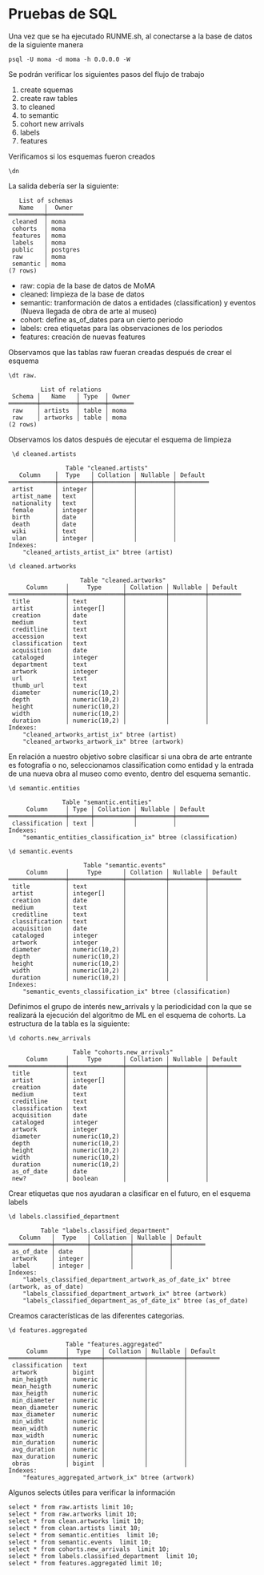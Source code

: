 # Pruebas de SQL

Una vez que se ha ejecutado RUNME.sh, al conectarse a la base de datos de la siguiente manera
```
psql -U moma -d moma -h 0.0.0.0 -W
```

Se podrán verificar los siguientes pasos del flujo de trabajo
1. create squemas
2. create raw tables
3. to cleaned
4. to semantic
5. cohort new arrivals
6. labels
7. features

Verificamos si los esquemas fueron creados
```
\dn
```
La salida debería ser la siguiente:
```
   List of schemas
   Name   │  Owner   
══════════╪══════════
 cleaned  │ moma
 cohorts  │ moma
 features │ moma
 labels   │ moma
 public   │ postgres
 raw      │ moma
 semantic │ moma
(7 rows)

```
* raw: copia de la base de datos de MoMA
* cleaned: limpieza de la base de datos
* semantic: tranformación de datos a entidades (classification) y eventos (Nueva llegada de obra de arte al museo)
* cohort: define as_of_dates para un cierto periodo
* labels: crea etiquetas para las observaciones de los periodos
* features: creación de nuevas features

Observamos que las tablas raw fueran creadas después de crear el esquema
```
\dt raw.
```

```
         List of relations
 Schema │   Name   │ Type  │ Owner 
════════╪══════════╪═══════╪═══════
 raw    │ artists  │ table │ moma
 raw    │ artworks │ table │ moma
(2 rows)
```
Observamos los datos después de ejecutar el esquema de limpieza
```
 \d cleaned.artists
```

```
                Table "cleaned.artists"
   Column    │  Type   │ Collation │ Nullable │ Default 
═════════════╪═════════╪═══════════╪══════════╪═════════
 artist      │ integer │           │          │ 
 artist_name │ text    │           │          │ 
 nationality │ text    │           │          │ 
 female      │ integer │           │          │ 
 birth       │ date    │           │          │ 
 death       │ date    │           │          │ 
 wiki        │ text    │           │          │ 
 ulan        │ integer │           │          │ 
Indexes:
    "cleaned_artists_artist_ix" btree (artist)
```

    
```    
\d cleaned.artworks
```

```
                    Table "cleaned.artworks"
     Column     │     Type      │ Collation │ Nullable │ Default 
════════════════╪═══════════════╪═══════════╪══════════╪═════════
 title          │ text          │           │          │ 
 artist         │ integer[]     │           │          │ 
 creation       │ date          │           │          │ 
 medium         │ text          │           │          │ 
 creditline     │ text          │           │          │ 
 accession      │ text          │           │          │ 
 classification │ text          │           │          │ 
 acquisition    │ date          │           │          │ 
 cataloged      │ integer       │           │          │ 
 department     │ text          │           │          │ 
 artwork        │ integer       │           │          │ 
 url            │ text          │           │          │ 
 thumb_url      │ text          │           │          │ 
 diameter       │ numeric(10,2) │           │          │ 
 depth          │ numeric(10,2) │           │          │ 
 height         │ numeric(10,2) │           │          │ 
 width          │ numeric(10,2) │           │          │ 
 duration       │ numeric(10,2) │           │          │ 
Indexes:
    "cleaned_artworks_artist_ix" btree (artist)
    "cleaned_artworks_artwork_ix" btree (artwork)
```
En relación a nuestro objetivo sobre clasificar si una obra de arte entrante es fotografía o no, seleccionamos classification como entidad y la entrada de una nueva obra al museo como evento, dentro del esquema semantic.

```
\d semantic.entities
```

```
               Table "semantic.entities"
     Column     │ Type │ Collation │ Nullable │ Default 
════════════════╪══════╪═══════════╪══════════╪═════════
 classification │ text │           │          │ 
Indexes:
    "semantic_entities_classification_ix" btree (classification)
```

```
\d semantic.events 
```

```
                     Table "semantic.events"
     Column     │     Type      │ Collation │ Nullable │ Default 
════════════════╪═══════════════╪═══════════╪══════════╪═════════
 title          │ text          │           │          │ 
 artist         │ integer[]     │           │          │ 
 creation       │ date          │           │          │ 
 medium         │ text          │           │          │ 
 creditline     │ text          │           │          │ 
 classification │ text          │           │          │ 
 acquisition    │ date          │           │          │ 
 cataloged      │ integer       │           │          │ 
 artwork        │ integer       │           │          │ 
 diameter       │ numeric(10,2) │           │          │ 
 depth          │ numeric(10,2) │           │          │ 
 height         │ numeric(10,2) │           │          │ 
 width          │ numeric(10,2) │           │          │ 
 duration       │ numeric(10,2) │           │          │ 
Indexes:
    "semantic_events_classification_ix" btree (classification)
```

Definimos el grupo de interés  new_arrivals y la periodicidad con la que se realizará la ejecución del algoritmo de ML en el esquema de cohorts. La estructura de la tabla es la siguiente:

```
\d cohorts.new_arrivals 
```

```
                  Table "cohorts.new_arrivals"
     Column     │     Type      │ Collation │ Nullable │ Default 
════════════════╪═══════════════╪═══════════╪══════════╪═════════
 title          │ text          │           │          │ 
 artist         │ integer[]     │           │          │ 
 creation       │ date          │           │          │ 
 medium         │ text          │           │          │ 
 creditline     │ text          │           │          │ 
 classification │ text          │           │          │ 
 acquisition    │ date          │           │          │ 
 cataloged      │ integer       │           │          │ 
 artwork        │ integer       │           │          │ 
 diameter       │ numeric(10,2) │           │          │ 
 depth          │ numeric(10,2) │           │          │ 
 height         │ numeric(10,2) │           │          │ 
 width          │ numeric(10,2) │           │          │ 
 duration       │ numeric(10,2) │           │          │ 
 as_of_date     │ date          │           │          │ 
 new?           │ boolean       │           │          │ 
```
Crear etiquetas que nos ayudaran a clasificar en el futuro, en el esquema labels
```
\d labels.classified_department  

```

```
         Table "labels.classified_department"
   Column   │  Type   │ Collation │ Nullable │ Default 
════════════╪═════════╪═══════════╪══════════╪═════════
 as_of_date │ date    │           │          │ 
 artwork    │ integer │           │          │ 
 label      │ integer │           │          │ 
Indexes:
    "labels_classified_department_artwork_as_of_date_ix" btree (artwork, as_of_date)
    "labels_classified_department_artwork_ix" btree (artwork)
    "labels_classified_department_as_of_date_ix" btree (as_of_date)
```

Creamos características de las diferentes categorias.
```
\d features.aggregated 
```

```
                Table "features.aggregated"
     Column     │  Type   │ Collation │ Nullable │ Default
════════════════╪═════════╪═══════════╪══════════╪═════════
 classification │ text    │           │          │
 artwork        │ bigint  │           │          │
 min_heigth     │ numeric │           │          │
 mean_heigth    │ numeric │           │          │
 max_heigth     │ numeric │           │          │
 min_diameter   │ numeric │           │          │
 mean_diameter  │ numeric │           │          │
 max_diameter   │ numeric │           │          │
 min_widht      │ numeric │           │          │
 mean_width     │ numeric │           │          │
 max_width      │ numeric │           │          │
 min_duration   │ numeric │           │          │
 avg_duration   │ numeric │           │          │
 max_duration   │ numeric │           │          │
 obras          │ bigint  │           │          │
Indexes:
    "features_aggregated_artwork_ix" btree (artwork)
```

Algunos selects útiles para verificar la información

```
select * from raw.artists limit 10;
select * from raw.artworks limit 10;
select * from clean.artworks limit 10;
select * from clean.artists limit 10;
select * from semantic.entities  limit 10;
select * from semantic.events  limit 10;
select * from cohorts.new_arrivals  limit 10;
select * from labels.classified_department  limit 10;
select * from features.aggregated limit 10;
```

